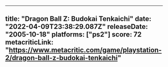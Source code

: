 
---
title: "Dragon Ball Z: Budokai Tenkaichi"
date: "2022-04-09T23:38:29.087Z"
releaseDate: "2005-10-18"
platforms: ["ps2"]
score: 72
metacriticLink: "https://www.metacritic.com/game/playstation-2/dragon-ball-z-budokai-tenkaichi"
---
